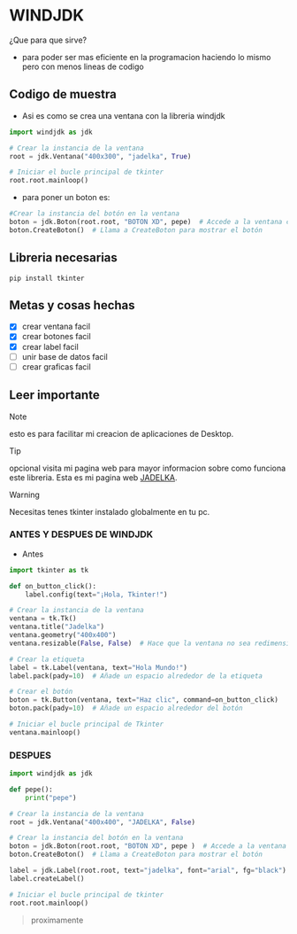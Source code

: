 # WINDJDK
¿Que para que sirve?
+ para poder ser mas eficiente en la programacion haciendo lo mismo pero con menos lineas de codigo



## Codigo de muestra
+ Asi es como se crea una ventana con la libreria windjdk

```python
import windjdk as jdk

# Crear la instancia de la ventana
root = jdk.Ventana("400x300", "jadelka", True)

# Iniciar el bucle principal de tkinter
root.root.mainloop()
```

+ para poner un boton es:
  
```python
#Crear la instancia del botón en la ventana
boton = jdk.Boton(root.root, "BOTON XD", pepe)  # Accede a la ventana con root.root
boton.CreateBoton()  # Llama a CreateBoton para mostrar el botón
```

## Libreria necesarias

```
pip install tkinter
```
## Metas y cosas hechas

- [X] crear ventana facil
- [X] crear botones facil
- [x] crear label facil
- [ ] unir base de datos facil
- [ ] crear graficas facil

## Leer importante

> [!NOTE]
> esto es para facilitar mi creacion de aplicaciones de Desktop.

> [!TIP]
> opcional visita mi pagina web para mayor informacion sobre como funciona este libreria.
> Esta es mi pagina web [JADELKA](jadelka).

> [!WARNING]
> Necesitas tenes tkinter instalado globalmente en tu pc.

### ANTES Y DESPUES DE WINDJDK

* Antes 

```python
import tkinter as tk

def on_button_click():
    label.config(text="¡Hola, Tkinter!")

# Crear la instancia de la ventana
ventana = tk.Tk()
ventana.title("Jadelka")
ventana.geometry("400x400")
ventana.resizable(False, False)  # Hace que la ventana no sea redimensionable

# Crear la etiqueta
label = tk.Label(ventana, text="Hola Mundo!")
label.pack(pady=10)  # Añade un espacio alrededor de la etiqueta

# Crear el botón
boton = tk.Button(ventana, text="Haz clic", command=on_button_click)
boton.pack(pady=10)  # Añade un espacio alrededor del botón

# Iniciar el bucle principal de Tkinter
ventana.mainloop()

```

### DESPUES

```python
import windjdk as jdk

def pepe():
    print("pepe")

# Crear la instancia de la ventana
root = jdk.Ventana("400x400", "JADELKA", False)

# Crear la instancia del botón en la ventana
boton = jdk.Boton(root.root, "BOTON XD", pepe )  # Accede a la ventana con root.root
boton.CreateBoton()  # Llama a CreateBoton para mostrar el botón

label = jdk.Label(root.root, text="jadelka", font="arial", fg="black")
label.createLabel()

# Iniciar el bucle principal de tkinter
root.root.mainloop()
```

> proximamente

